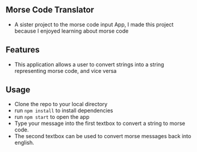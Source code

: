## Morse Code Translator
  - A sister project to the morse code input App, I made this project because I enjoyed learning about morse code

## Features
  - This application allows a user to convert strings into a string representing morse code, and vice versa

## Usage
  - Clone the repo to your local directory
  - run ```npm install``` to install dependencies
  - run ```npm start``` to open the app
  - Type your message into the first textbox to convert a string to morse code. 
  - The second textbox can be used to convert morse messages back into english.